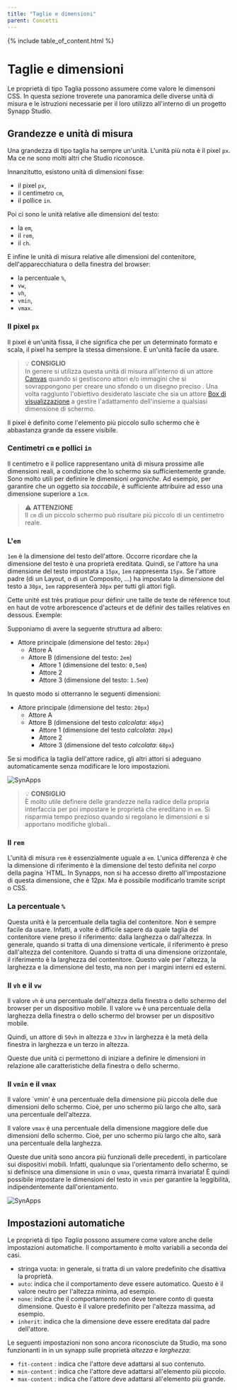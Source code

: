 ```yaml
---
title: "Taglie e dimensioni"
parent: Concetti
---
```


{% include table_of_content.html %}

# Taglie e dimensioni

Le proprietà di tipo Taglia possono assumere come valore le dimensoni CSS. In questa sezione troverete una panoramica delle diverse unità di misura e le istruzioni necessarie per il loro utilizzo all'interno di un progetto Synapp Studio.

## Grandezze e unità di misura

Una grandezza di tipo taglia ha sempre un'unità. L'unità più nota è il pixel `px`. Ma ce ne sono molti altri che Studio riconosce.

Innanzitutto, esistono unità di dimensioni fisse:
- il pixel `px`,
- il centimetro `cm`,
- il pollice `in`.

Poi ci sono le unità relative alle dimensioni del testo:
- la `em`,
- il `rem`,
- il `ch`.

E infine le unità di misura relative alle dimensioni del contenitore, dell'apparecchiatura o della finestra del browser:
- la percentuale `%`,
- `vw`,
- `vh`,
- `vmin`,
- `vmax`.

### Il pixel `px`

Il pixel è un'unità fissa, il che significa che per un determinato formato e scala, il pixel ha sempre la stessa dimensione. È un'unità facile da usare.

> 💡 **CONSIGLIO**<br>
> In genere si utilizza questa unità di misura all'interno di un attore [Canvas](./actor-types/layout-canvas.md) quando si gestiscono attori e/o immagini che si sovrappongono per creare uno sfondo o un disegno preciso . Una volta raggiunto l'obiettivo desiderato lasciate che sia un attore [Box di visualizzazione](./actor-types/layout-view-box.md) a gestire l'adattamento dell'insieme a qualsiasi dimensione di schermo.

Il pixel è definito come l'elemento più piccolo sullo schermo che è abbastanza grande da essere visibile.

### Centimetri `cm` e pollici `in`

Il centimetro e il pollice rappresentano unità di misura prossime alle dimensioni reali, a condizione che lo schermo sia sufficientemente grande.
Sono molto utili per definire le dimensioni *organiche*. Ad esempio, per garantire che un oggetto sia *toccabile*, è sufficiente attribuire ad esso una dimensione superiore a `1cm`.

> ⚠️ **ATTENZIONE**<br>
> Il `cm` di un piccolo schermo può risultare più piccolo di un centimetro reale.


### L'`em`

`1em` è la dimensione del testo dell'attore. Occorre ricordare che la dimensione del testo è una proprietà ereditata.
Quindi, se l'attore ha una dimensione del testo impostata a `15px`, `1em` rappresenta `15px`.
Se l'attore padre (di un Layout, o di un Composito, ...) ha impostato la dimensione del testo a `30px`, `1em` rappresenterà `30px` per tutti gli attori figli.

Cette unité est très pratique pour définir une taille de texte de référence tout en haut de votre arborescence d'acteurs et de définir des tailles relatives en dessous.
Exemple:

Supponiamo di avere la seguente struttura ad albero:
- Attore principale (dimensione del testo: `20px`)
  - Attore A
  - Attore B (dimensione del testo: `2em`)
    - Attore 1 (dimensione del testo: `0,5em`)
    - Attore 2
    - Attore 3 (dimensione del testo: `1.5em`)

In questo modo si otterranno le seguenti dimensioni:
- Attore principale (dimensione del testo: `20px`)
  - Attore A
  - Attore B (dimensione del testo *calcolata*: `40px`)
    - Attore 1 (dimensione del testo *calcolata*: `20px`)
    - Attore 2
    - Attore 3 (dimensione del testo *calcolata*: `60px`)

Se si modifica la taglia dell'attore radice, gli altri attori si adeguano automaticamente senza modificare le loro impostazioni.

![SynApps](../assets/concepts/sizes/sample-em.gif)


> 💡 **CONSIGLIO**<br>
> È molto utile definere delle grandezze nella radice della propria interfaccia per poi impostare le proprietà che ereditano in `em`. Si risparmia tempo prezioso quando si regolano le dimensioni e si apportano modifiche globali..

### Il `rem`

L'unità di misura `rem` è essenzialmente uguale a `em`. L'unica differenza è che la dimensione di riferimento è la dimensione del testo definita nel *corpo* della pagina `HTML. In Synapps, non si ha accesso diretto all'impostazione di questa dimensione, che è 12px. Ma è possibile modificarlo tramite script o CSS.

### La percentuale `%`

Questa unità è la percentuale della taglia del contenitore. Non è sempre facile da usare. Infatti, a volte è difficile sapere da quale taglia del contenitore viene preso il riferimento: dalla larghezza o dall'altezza. In generale, quando si tratta di una dimensione verticale, il riferimento è preso dall'altezza del contenitore. Quando si tratta di una dimensione orizzontale, il riferimento è la larghezza del contenitore. Questo vale per l'altezza, la larghezza e la dimensione del testo, ma non per i margini interni ed esterni.

### Il `vh` e il `vw`

Il valore `vh` è una percentuale dell'altezza della finestra o dello schermo del browser per un dispositivo mobile.
Il valore `vw` è una percentuale della larghezza della finestra o dello schermo del browser per un dispositivo mobile.

Quindi, un attore di `50vh` in altezza e `33vw` in larghezza è la metà della finestra in larghezza e un terzo in altezza.

Queste due unità ci permettono di iniziare a definire le dimensioni in relazione alle caratteristiche della finestra o dello schermo.

### Il `vmin` e il `vmax`

Il valore `vmin' è una percentuale della dimensione più piccola delle due dimensioni dello schermo. Cioè, per uno schermo più largo che alto, sarà una percentuale dell'altezza.

Il valore `vmax` è una percentuale della dimensione maggiore delle due dimensioni dello schermo. Cioè, per uno schermo più largo che alto, sarà una percentuale della larghezza.

Queste due unità sono ancora più funzionali delle precedenti, in particolare sui dispositivi mobili. Infatti, qualunque sia l'orientamento dello schermo, se si definisce una dimensione in `vmin` o `vmax`, questa rimarrà invariata!
È quindi possibile impostare le dimensioni del testo in `vmin` per garantire la leggibilità, indipendentemente dall'orientamento.

![SynApps](../assets/concepts/sizes/sample-vmin.gif)

## Impostazioni automatiche

Le proprietà di tipo *Taglia* possono assumere come valore anche delle impostazioni automatiche. Il comportamento è molto variabili a seconda dei casi.

- stringa vuota: in generale, si tratta di un valore predefinito che disattiva la proprietà.
- `auto`: indica che il comportamento deve essere automatico. Questo è il valore neutro per l'altezza minima, ad esempio.
- `none`: indica che il comportamento non deve tenere conto di questa dimensione. Questo è il valore predefinito per l'altezza massima, ad esempio.
- `inherit`: indica che la dimensione deve essere ereditata dal padre dell'attore.

Le seguenti impostazioni non sono ancora riconosciute da Studio, ma sono funzionanti in in un synapp sulle proprietà *altezza* e *larghezza*:

- `fit-content` : indica che l'attore deve adattarsi al suo contenuto.
- `min-content` : indica che l'attore deve adattarsi all'elemento più piccolo.
- `max-content` : indica che l'attore deve adattarsi all'elemento più grande.
